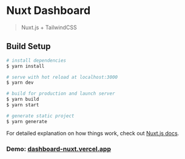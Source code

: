 # Nuxt Dashboard

> Nuxt.js + TailwindCSS

## Build Setup

```bash
# install dependencies
$ yarn install

# serve with hot reload at localhost:3000
$ yarn dev

# build for production and launch server
$ yarn build
$ yarn start

# generate static project
$ yarn generate
```

For detailed explanation on how things work, check out [Nuxt.js docs](https://nuxtjs.org).

### Demo: [dashboard-nuxt.vercel.app](https://nuxt-dashboard.vercel.app)
